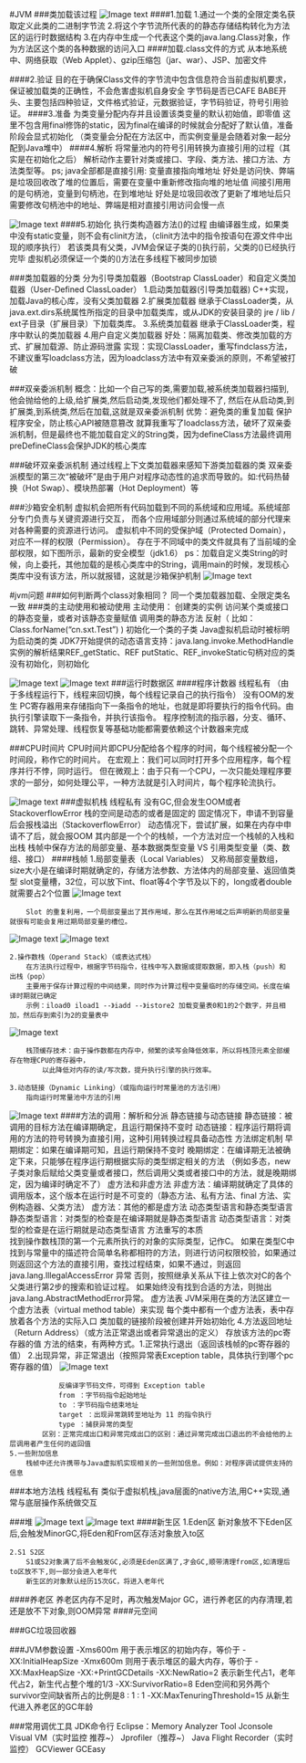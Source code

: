 #JVM
###类加载该过程
![Image text](image/类加载过程2.png)
####1.加载
    1.通过一个类的全限定类名获取定义此类的二进制字节流
    2.将这个字节流所代表的的静态存储结构转化为方法区的运行时数据结构
    3.在内存中生成一个代表这个类的java.lang.Class对象，作为方法区这个类的各种数据的访问入口
####加载.class文件的方式
    从本地系统中、网络获取（Web Applet）、gzip压缩包（jar、war）、JSP、加密文件

####2.验证
    目的在于确保Class文件的字节流中包含信息符合当前虚拟机要求，保证被加载类的正确性，不会危害虚拟机自身安全
    字节码是否已CAFE BABE开头、主要包括四种验证，文件格式验证，元数据验证，字节码验证，符号引用验证。
####3.准备
    为类变量分配内存并且设置该类变量的默认初始值，即零值
    这里不包含用final修饰的static，因为final在编译的时候就会分配好了默认值，准备阶段会显式初始化
    （类变量会分配在方法区中，而实例变量是会随着对象一起分配到Java堆中）
####4.解析
    将常量池内的符号引用转换为直接引用的过程（其实是在初始化之后）
    解析动作主要针对类或接口、字段、类方法、接口方法、方法类型等。
    ps; java全部都是直接引用:
            变量直接指向堆地址
            好处是访问快、弊端是垃圾回收改了堆的位置后，需要在变量中重新修改指向堆的地址值
        间接引用用的是句柄池，变量到句柄池，在到堆地址
            好处是垃圾回收改了更新了堆地址后只需要修改句柄池中的地址、弊端是相对直接引用访问会慢一点
    
![Image text](image/句柄池.png)
####5.初始化
    执行类构造器方法<clinit>()的过程
    由编译器生成，如果类中没有static变量，则不会有clinit方法，（clinit方法中的指令按语句在源文件中出现的顺序执行）
    若该类具有父类，JVM会保证子类的<clinit>()执行前，父类的<clinit>()已经执行完毕
    虚拟机必须保证一个类的<clinit>()方法在多线程下被同步加锁

###类加载器的分类
    分为引导类加载器（Bootstrap ClassLoader）和自定义类加载器（User-Defined ClassLoader）
    1.启动类加载器(引导类加载器)
        C++实现，加载Java的核心库，没有父类加载器
    2.扩展类加载器
        继承于ClassLoader类，从java.ext.dirs系统属性所指定的目录中加载类库，或从JDK的安装目录的 jre / lib / ext子目录（扩展目录）下加载类库。
    3.系统类加载器
        继承于ClassLoader类，程序中默认的类加载器
    4.用户自定义类加载器
        好处：隔离加载类、修改类加载的方式、扩展加载源、防止源码泄露
        实现：实现ClassLoader，重写findclass方法，不建议重写loadclass方法，因为loadclass方法中有双亲委派的原则，不希望被打破
        
###双亲委派机制
    概念：比如一个自己写的类,需要加载,被系统类加载器扫描到,他会抛给他的上级,给扩展类,然后启动类,发现他们都处理不了,
            然后在从启动类,到扩展类,到系统类,然后在加载,这就是双亲委派机制
    优势：避免类的重复加载
          保护程序安全，防止核心API被随意篡改
    就算我重写了loadclass方法，破坏了双亲委派机制，但是最终也不能加载自定义的String类，因为defineClass方法最终调用preDefineClass会保护JDK的核心类库
      
    
###破坏双亲委派机制
    通过线程上下文类加载器来感知下游类加载器的类
    双亲委派模型的第三次“被破坏”是由于用户对程序动态性的追求而导致的。如:代码热替换（Hot Swap）、模块热部署（Hot Deployment）等

###沙箱安全机制
    虚拟机会把所有代码加载到不同的系统域和应用域。系统域部分专门负责与关键资源进行交互，
    而各个应用域部分则通过系统域的部分代理来对各种需要的资源进行访问。
    虚拟机中不同的受保护域（Protected Domain），对应不一样的权限（Permission）。
    存在于不同域中的类文件就具有了当前域的全部权限，如下图所示，最新的安全模型（jdk1.6）
    ps：加载自定义类String的时候，向上委托，其他加载的是核心类库中的String，调用main的时候，发现核心类库中没有该方法，所以就报错，这就是沙箱保护机制
![Image text](image/沙箱安全.png)


#jvm问题
###如何判断两个class对象相同？
    同一个类加载器加载、全限定类名一致
###类的主动使用和被动使用
    主动使用：
        创建类的实例
        访问某个类或接口的静态变量，或者对该静态变量赋值
        调用类的静态方法
        反射（ 比如：Class.forName(“cn.sxt.Test”) )
        初始化一个类的子类
        Java虚拟机启动时被标明为启动类的类
        JDK7开始提供的动态语言支持：java.lang.invoke.MethodHandle实例的解析结果REF_getStatic、REF putStatic、REF_invokeStatic句柄对应的类没有初始化，则初始化
    
![Image text](image/运行时数据区.png)
![Image text](image/运行时数据区2.png)
###运行时数据区
####程序计数器
    线程私有 （由于多线程运行下，线程来回切换，每个线程记录自己的执行指令）
    没有OOM的发生
    PC寄存器用来存储指向下一条指令的地址，也就是即将要执行的指令代码。由执行引擎读取下一条指令，并执行该指令。
    程序控制流的指示器，分支、循环、跳转、异常处理、线程恢复等基础功能都需要依赖这个计数器来完成
        
###CPU时间片
    CPU时间片即CPU分配给各个程序的时间，每个线程被分配一个时间段，称作它的时间片。
    在宏观上：我们可以同时打开多个应用程序，每个程序并行不悖，同时运行。
    但在微观上：由于只有一个CPU，一次只能处理程序要求的一部分，如何处理公平，一种方法就是引入时间片，每个程序轮流执行。
    
![Image text](image/栈帧.jpg)
###虚拟机栈
    线程私有
    没有GC,但会发生OOM或者StackoverflowError
        栈的空间是动态的或者是固定的
        固定情况下，申请不到容量后会报栈溢出（StackoverflowError）
        动态情况下，尝试扩展，如果在内存中申请不了后，就会报OOM
    其内部是一个个的栈帧，一个方法对应一个栈帧的入栈和出栈
        栈帧中保存方法的局部变量、基本数据类型变量 VS 引用类型变量（类、数组、接口）
####栈帧
    1.局部变量表（Local Variables）
        又称局部变量数组，size大小是在编译时期就确定的，存储方法参数、方法体内的局部变量、返回值类型
        slot变量槽，32位，可以放下int、float等4个字节及以下的，long或者double就需要占2个位置
![Image text](image/slot示例.png)
        
        Slot 的重复利用，一个局部变量出了其作用域，那么在其作用域之后声明新的局部变量就很有可能会复用过期局部变量的槽位。
![Image text](image/slot重复示例1.png)
![Image text](image/slot重复示例2.png)

    2.操作数栈（Operand Stack）（或表达式栈）
        在方法执行过程中，根据字节码指令，往栈中写入数据或提取数据，即入栈（push）和 出栈（pop）
        主要用于保存计算过程的中间结果，同时作为计算过程中变量临时的存储空间。长度在编译时期就已确定
        示例：iload0 iload1 --》iadd --》istore2 加载变量表0和1的2个数字，并且相加，然后存到索引为2的变量表中
![Image text](image/操作数栈add操作.png)
        
        栈顶缓存技术：由于操作数都在内存中，频繁的读写会降低效率，所以将栈顶元素全部缓存在物理CPU的寄存器中，
            以此降低对内存的读/写次数，提升执行引擎的执行效率。
 
    3.动态链接（Dynamic Linking）（或指向运行时常量池的方法引用）
        指向运行时常量池中方法的引用
![Image text](image/动态链接.png)
####方法的调用：解析和分派
    静态链接与动态链接
        静态链接：被调用的目标方法在编译期确定，且运行期保持不变时
        动态链接：程序运行期将调用的方法的符号转换为直接引用，这种引用转换过程具备动态性
    方法绑定机制
        早期绑定：如果在编译期可知，且运行期保持不变时
        晚期绑定：在编译期无法被确定下来，只能够在程序运行期根据实际的类型绑定相关的方法
            （例如多态，new子类对象后赋给父类变量或者接口，然后调用父类或者接口中的方法，就是晚期绑定，因为编译时确定不了）
    虚方法和非虚方法
        非虚方法：编译期就确定了具体的调用版本，这个版本在运行时是不可变的（静态方法、私有方法、final 方法、实例构造器、父类方法）
        虚方法：其他的都是虚方法
    动态类型语言和静态类型语言
        静态类型语言：对类型的检查是在编译期就是静态类型语言
        动态类型语言：对类型的检查是在运行期就是动态类型语言
    方法重写的本质   
        找到操作数栈顶的第一个元素所执行的对象的实际类型，记作C。
        如果在类型C中找到与常量中的描述符合简单名称都相符的方法，则进行访问权限校验，如果通过则返回这个方法的直接引用，查找过程结束，如果不通过，则返回java.lang.IllegalAccessError 异常
        否则，按照继承关系从下往上依次对C的各个父类进行第2步的搜索和验证过程。
        如果始终没有找到合适的方法，则抛出java.lang.AbstractMethodError异常。
    虚方法表
        JVM采用在类的方法区建立一个虚方法表（virtual method table）来实现
        每个类中都有一个虚方法表，表中存放着各个方法的实际入口
        类加载的链接阶段被创建并开始初始化
    4.方法返回地址（Return Address）（或方法正常退出或者异常退出的定义）
        存放该方法的pc寄存器的值
        方法的结束，有两种方式。1.正常执行退出（返回该栈帧的pc寄存器的值） 2.出现异常，非正常退出（按照异常表Exception table，具体执行到哪个pc寄存器的值）
![Image text](image/异常表.png)

                反编译字节码文件，可得到 Exception table
                from ：字节码指令起始地址
                to ：字节码指令结束地址
                target ：出现异常跳转至地址为 11 的指令执行
                type ：捕获异常的类型
            区别：正常完成出口和异常完成出口的区别：通过异常完成出口退出的不会给他的上层调用者产生任何的返回值
    5.一些附加信息
        栈帧中还允许携带与Java虚拟机实现相关的一些附加信息。例如：对程序调试提供支持的信息

###本地方法栈
    线程私有
    类似于虚拟机栈,java层面的native方法,用C++实现,通常与底层操作系统做交互
    
###堆
![Image text](image/堆.png)
![Image text](image/对象在堆中的晋升.png)
####新生区
    1.Eden区
        新对象放不下Eden区后,会触发MinorGC,将Eden和From区存活对象放入to区
       
    2.S1 S2区
        S1或S2对象满了后不会触发GC,必须是Eden区满了,才会GC,顺带清理from区,如清理后to区放不下,则一部分会进入老年代
        新生区的对象默认经历15次GC，将进入老年代
####养老区
    养老区内存不足时，再次触发Major GC，进行养老区的内存清理,若还是放不下对象,则OOM异常
####元空间


###GC垃圾回收器
    
    
    

###JVM参数设置
    -Xms600m 用于表示堆区的初始内存，等价于 -XX:InitialHeapSize
    -Xmx600m 则用于表示堆区的最大内存，等价于 -XX:MaxHeapSize
    -XX:+PrintGCDetails
    -XX:NewRatio=2 表示新生代占1，老年代占2，新生代占整个堆的1/3
    -XX:SurvivorRatio=8 Eden空间和另外两个survivor空间缺省所占的比例是8 : 1 : 1
    -XX:MaxTenuringThreshold=15 从新生代进入养老区的GC年龄
    
###常用调优工具
    JDK命令行
    Eclipse：Memory Analyzer Tool
    Jconsole
    Visual VM（实时监控 推荐~）
    Jprofiler（推荐~）
    Java Flight Recorder（实时监控）
    GCViewer
    GCEasy

    
        


    

    